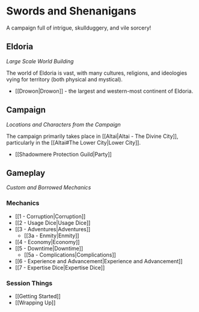 # Swords and Shenanigans

A campaign full of intrigue, skullduggery, and vile sorcery!
## Eldoria

*Large Scale World Building*

The world of Eldoria is vast, with many cultures, religions, and ideologies vying for territory (both physical and mystical). 

- [[Drowon|Drowon]] - the largest and western-most continent of Eldoria.
## Campaign

*Locations and Characters from the Campaign*

The campaign primarily takes place in [[Altai|Altai - The Divine City]], particularly in the [[Altai#The Lower City|Lower City]].

- [[Shadowmere Protection Guild|Party]]
## Gameplay

*Custom and Borrowed Mechanics*

### Mechanics

* [[1 - Corruption|Corruption]] 
* [[2 - Usage Dice|Usage Dice]]
* [[3 - Adventures|Adventures]]
	* [[3a - Enmity|Enmity]]
* [[4 - Economy|Economy]]
* [[5 - Downtime|Downtime]]
	* [[5a - Complications|Complications]]
* [[6 - Experience and Advancement|Experience and Advancement]]
* [[7 - Expertise Dice|Expertise Dice]]

### Session Things

- [[Getting Started]]
- [[Wrapping Up]]